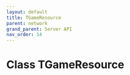```yaml
---
layout: default
title: TGameResource
parent: network
grand_parent: Server API
nav_order: 14
---
```


# Class TGameResource

